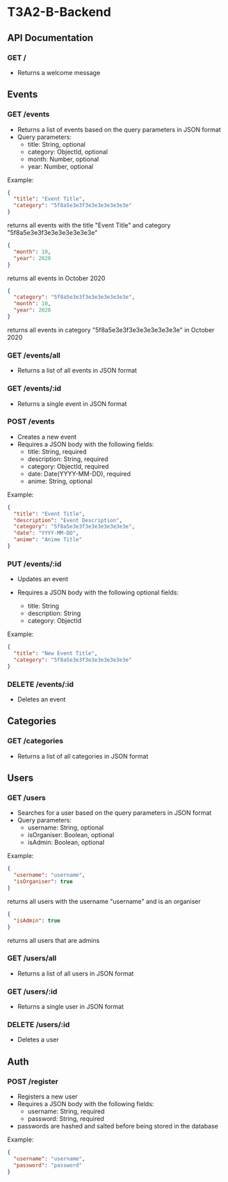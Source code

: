 # T3A2-B-Backend

## API Documentation

### GET /
- Returns a welcome message

## Events

### GET /events

- Returns a list of events based on the query parameters in JSON format
- Query parameters:
  - title: String, optional
  - category: ObjectId, optional
  - month: Number, optional
  - year: Number, optional

Example:
```JSON
{
  "title": "Event Title",
  "category": "5f8a5e3e3f3e3e3e3e3e3e3e"
}
``` 
returns all events with the title "Event Title" and category "5f8a5e3e3f3e3e3e3e3e3e3e"

```JSON
{
  "month": 10,
  "year": 2020
}
```
returns all events in October 2020

```JSON
{
  "category": "5f8a5e3e3f3e3e3e3e3e3e3e",
  "month": 10,
  "year": 2020
}
```
returns all events in category "5f8a5e3e3f3e3e3e3e3e3e3e" in October 2020

### GET /events/all

- Returns a list of all events in JSON format

### GET /events/:id

- Returns a single event in JSON format

### POST /events

- Creates a new event
- Requires a JSON body with the following fields:
  - title: String, required
  - description: String, required
  - category: ObjectId, required
  - date: Date(YYYY-MM-DD), required
  - anime: String, optional

Example:
```json
{
  "title": "Event Title",
  "description": "Event Description",
  "category": "5f8a5e3e3f3e3e3e3e3e3e3e",
  "date": "YYYY-MM-DD",
  "anime": "Anime Title"
}
```

### PUT /events/:id

- Updates an event

- Requires a JSON body with the following optional fields:
  - title: String
  - description: String
  - category: ObjectId

Example:
```json
{
  "title": "New Event Title", 
  "category": "5f8a5e3e3f3e3e3e3e3e3e3e"
}
```

### DELETE /events/:id

- Deletes an event

## Categories

### GET /categories

- Returns a list of all categories in JSON format

## Users

### GET /users

- Searches for a user based on the query parameters in JSON format
- Query parameters:
  - username: String, optional
  - isOrganiser: Boolean, optional
  - isAdmin: Boolean, optional

Example:
```JSON
{
  "username": "username",
  "isOrganiser": true
}
```
returns all users with the username "username" and is an organiser

```JSON
{
  "isAdmin": true
}
```
returns all users that are admins

### GET /users/all

- Returns a list of all users in JSON format

### GET /users/:id

- Returns a single user in JSON format

### DELETE /users/:id

- Deletes a user

## Auth

### POST /register

- Registers a new user
- Requires a JSON body with the following fields:
  - username: String, required
  - password: String, required
- passwords are hashed and salted before being stored in the database

Example:
```json
{
  "username": "username",
  "password": "password"
}
```